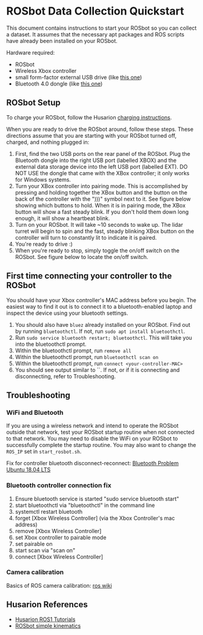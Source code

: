 # ROSbot Data Collection Quickstart

This document contains instructions to start your ROSbot so you can collect a dataset. It assumes that the necessary apt packages and ROS scripts have already been installed on your ROSbot.

Hardware required:
* ROSbot
* Wireless Xbox controller
* small form-factor external USB drive (like [this one](https://a.co/d/4fmXYWw))
* Bluetooth 4.0 dongle (like [this one](https://a.co/d/e7X3SpB))

## ROSbot Setup

To charge your ROSbot, follow the Husarion [charging instructions](https://husarion.com/manuals/rosbot/#charging-rosbot).

When you are ready to drive the ROSbot around, follow these steps. 
These directions assume that you are starting with your ROSbot turned off, charged, and nothing plugged in:
1. First, find the two USB ports on the rear panel of the ROSbot. Plug the Bluetooth dongle into the right USB port (labelled XBOX) and the external data storage device into the left USB port (labelled EXT). DO NOT USE the dongle that came with the XBox controller; it only works for Windows systems.
2. Turn your XBox controller into pairing mode. This is accomplished by pressing and holding together the XBox button and the button on the back of the controller with the ")))" symbol next to it. See figure below showing which buttons to hold. When it is in pairing mode, the XBox button will show a fast steady blink. If you don't hold them down long enough, it will show a heartbeat blink.
3. Turn on your ROSbot. It will take ~10 seconds to wake up. The lidar turret will begin to spin and the fast, steady blinking XBox button on the controller will turn to constantly lit to indicate it is paired.
4. You're ready to drive :)
5. When you're ready to stop, simply toggle the on/off switch on the ROSbot. See figure below to locate the on/off switch.


## First time connecting your controller to the ROSbot

You should have your Xbox controller's MAC address before you begin. The easiest way to find it out is to connect it to a bluetooth-enabled laptop and inspect the device using your bluetooth settings.

1. You should also have `bluez` already installed on your ROSbot. Find out by running `bluetoothctl`. If not, run `sudo apt install bluetoothctl`.
2. Run `sudo service bluetooth restart; bluetoothctl`. This will take you into the bluetoothctl prompt.
3. Within the bluetoothctl prompt, run `remove all`
4. Within the bluetoothctl prompt, run `bluetoothctl scan on`
4. Within the bluetoothctl prompt, run `connect <your-controller-MAC>`
5. You should see output similar to ``. If not, or if it is connecting and disconnecting, refer to Troubleshooting.

## Troubleshooting

### WiFi and Bluetooth
If you are using a wireless network and intend to operate the ROSbot outside that network, test your ROSbot startup routine when not connected to that network. 
You may need to disable the WiFi on your ROSbot to successfully complete the startup routine. 
You may also want to change the `ROS_IP` set in `start_rosbot.sh`.

Fix for controller bluetooth disconnect-reconnect: [Bluetooth Problem Ubuntu 18.04 LTS](https://askubuntu.com/questions/1040497/bluetooth-problem-ubuntu-18-04-lts)

### Bluetooth controller connection fix

1. Ensure bluetooth service is started "sudo service bluetooth start"
2. start bluetoothctl via "bluetoothctl" in the command line
3. systemctl restart bluetooth
4. forget [Xbox Wireless Controller] (via the Xbox Controller's mac address)
5. remove [Xbox Wireless Controller]
6. set Xbox controller to pairable mode
7. set pairable on
8. start scan via "scan on"
9. connect [Xbox Wireless Controller]

### Camera calibration
Basics of ROS camera calibration: [ros wiki](http://wiki.ros.org/camera_calibration)

## Husarion References

* [Husarion ROS1 Tutorials](https://husarion.com/tutorials/ros-tutorials/1-ros-introduction/)
* [ROSbot simple kinematics](https://husarion.com/tutorials/ros-tutorials/3-simple-kinematics-for-mobile-robot/)